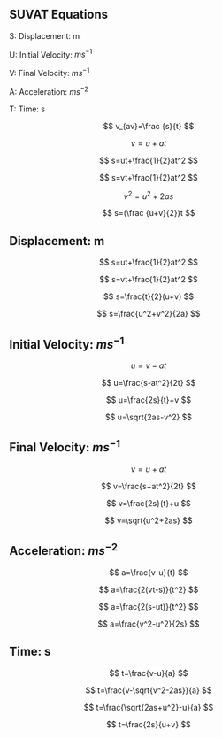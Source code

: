## SUVAT Equations

S: Displacement: m

U: Initial Velocity: $ms^{-1}$

V: Final Velocity: $ms^{-1}$

A: Acceleration: $ms^{-2}$

T: Time: s

$$ v_{av}=\frac {s}{t} $$

$$ v=u+at $$

$$ s=ut+\frac{1}{2}at^2 $$

$$ s=vt+\frac{1}{2}at^2 $$

$$ v^2=u^2+2as $$

$$ s=(\frac {u+v}{2})t $$

## Displacement: m

$$ s=ut+\frac{1}{2}at^2 $$

$$ s=vt+\frac{1}{2}at^2 $$

$$ s=\frac{t}{2}(u+v) $$

$$ s=\frac{u^2+v^2}{2a} $$

## Initial Velocity: $ms^{-1}$

$$ u=v-at $$

$$ u=\frac{s-at^2}{2t} $$

$$ u=\frac{2s}{t}+v $$

$$ u=\sqrt{2as-v^2} $$

## Final Velocity: $ms^{-1}$

$$ v=u+at $$

$$ v=\frac{s+at^2}{2t} $$

$$ v=\frac{2s}{t}+u $$

$$ v=\sqrt{u^2+2as} $$

## Acceleration: $ms^{-2}$

$$ a=\frac{v-u}{t} $$

$$ a=\frac{2(vt-s)}{t^2} $$

$$ a=\frac{2(s-ut)}{t^2} $$

$$ a=\frac{v^2-u^2}{2s} $$

## Time: s

$$ t=\frac{v-u}{a} $$

$$ t=\frac{v-\sqrt{v^2-2as}}{a} $$

$$ t=\frac{\sqrt{2as+u^2}-u}{a} $$

$$ t=\frac{2s}{u+v} $$
